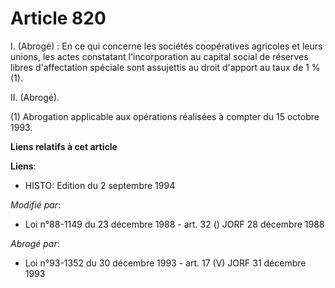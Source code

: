 # Article 820

I. (Abrogé) : En ce qui concerne les sociétés coopératives agricoles et leurs unions, les actes constatant l'incorporation au
capital social de réserves libres d'affectation spéciale sont assujettis au droit d'apport au taux de 1 % (1).

II. (Abrogé).

(1) Abrogation applicable aux opérations réalisées à compter du 15 octobre 1993.

**Liens relatifs à cet article**

**Liens**:

  - HISTO: Edition du 2 septembre 1994

_Modifié par_:

  - Loi n°88-1149 du 23 décembre 1988 - art. 32 () JORF 28 décembre 1988

_Abrogé par_:

  - Loi n°93-1352 du 30 décembre 1993 - art. 17 (V) JORF 31 décembre 1993
